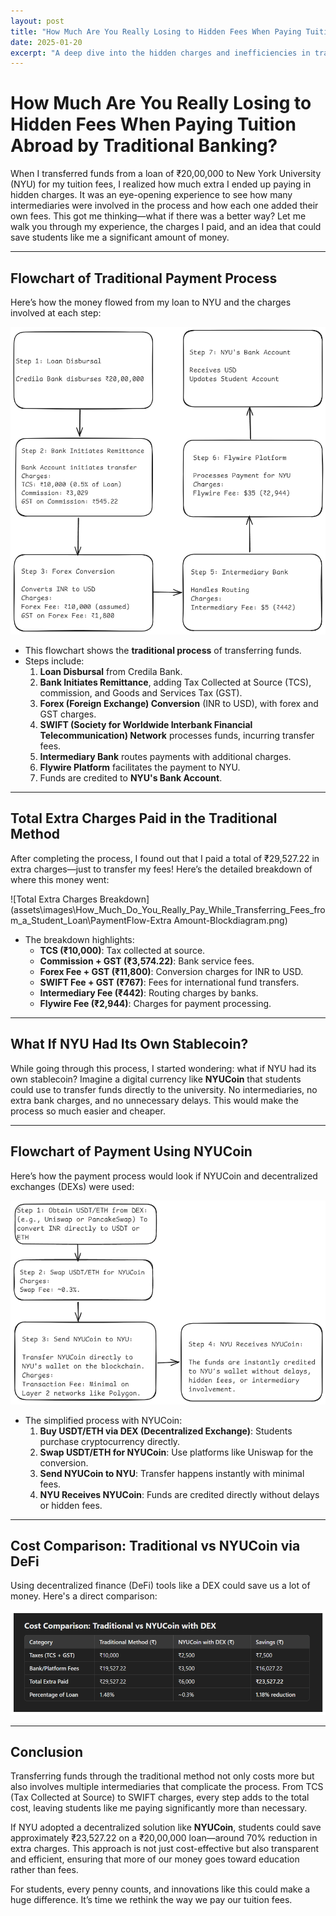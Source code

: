 ```yaml
---
layout: post
title: "How Much Are You Really Losing to Hidden Fees When Paying Tuition Abroad by Traditional Banking?"
date: 2025-01-20
excerpt: "A deep dive into the hidden charges and inefficiencies in traditional remittance methods, and how decentralized finance (DeFi) solutions like NYUCoin can save students significant costs."
---
```


# How Much Are You Really Losing to Hidden Fees When Paying Tuition Abroad by Traditional Banking?


When I transferred funds from a loan of ₹20,00,000 to New York University (NYU) for my tuition fees, I realized how much extra I ended up paying in hidden charges. It was an eye-opening experience to see how many intermediaries were involved in the process and how each one added their own fees. This got me thinking—what if there was a better way? Let me walk you through my experience, the charges I paid, and an idea that could save students like me a significant amount of money.

---

## Flowchart of Traditional Payment Process

Here’s how the money flowed from my loan to NYU and the charges involved at each step:

![Flowchart of Payment Process](assets\images\How_Much_Do_You_Really_Pay_While_Transferring_Fees_from_a_Student_Loan\PaymentFlow-Blockdiagram.png)

- This flowchart shows the **traditional process** of transferring funds.
- Steps include:
  1. **Loan Disbursal** from Credila Bank.
  2. **Bank Initiates Remittance**, adding Tax Collected at Source (TCS), commission, and Goods and Services Tax (GST).
  3. **Forex (Foreign Exchange) Conversion** (INR to USD), with forex and GST charges.
  4. **SWIFT (Society for Worldwide Interbank Financial Telecommunication) Network** processes funds, incurring transfer fees.
  5. **Intermediary Bank** routes payments with additional charges.
  6. **Flywire Platform** facilitates the payment to NYU.
  7. Funds are credited to **NYU's Bank Account**.

---

## Total Extra Charges Paid in the Traditional Method

After completing the process, I found out that I paid a total of ₹29,527.22 in extra charges—just to transfer my fees! Here’s the detailed breakdown of where this money went:

![Total Extra Charges Breakdown](assets\images\How_Much_Do_You_Really_Pay_While_Transferring_Fees_from_a_Student_Loan\PaymentFlow-Extra Amount-Blockdiagram.png)

- The breakdown highlights:
  - **TCS (₹10,000)**: Tax collected at source.
  - **Commission + GST (₹3,574.22)**: Bank service fees.
  - **Forex Fee + GST (₹11,800)**: Conversion charges for INR to USD.
  - **SWIFT Fee + GST (₹767)**: Fees for international fund transfers.
  - **Intermediary Fee (₹442)**: Routing charges by banks.
  - **Flywire Fee (₹2,944)**: Charges for payment processing.

---

## What If NYU Had Its Own Stablecoin?

While going through this process, I started wondering: what if NYU had its own stablecoin? Imagine a digital currency like **NYUCoin** that students could use to transfer funds directly to the university. No intermediaries, no extra bank charges, and no unnecessary delays. This would make the process so much easier and cheaper.

---

## Flowchart of Payment Using NYUCoin

Here’s how the payment process would look if NYUCoin and decentralized exchanges (DEXs) were used:

![Flowchart of Payment with NYUCoin](assets\images\How_Much_Do_You_Really_Pay_While_Transferring_Fees_from_a_Student_Loan\PaymentFlow-DexAmt-Blockdiagram.png)

- The simplified process with NYUCoin:
  1. **Buy USDT/ETH via DEX (Decentralized Exchange)**: Students purchase cryptocurrency directly.
  2. **Swap USDT/ETH for NYUCoin**: Use platforms like Uniswap for the conversion.
  3. **Send NYUCoin to NYU**: Transfer happens instantly with minimal fees.
  4. **NYU Receives NYUCoin**: Funds are credited directly without delays or hidden fees.

---

## Cost Comparison: Traditional vs NYUCoin via DeFi

Using decentralized finance (DeFi) tools like a DEX could save us a lot of money. Here's a direct comparison:

![Saving Comparison Table](assets\images\How_Much_Do_You_Really_Pay_While_Transferring_Fees_from_a_Student_Loan\Dex-comparision-with-TF.png)

---

## Conclusion

Transferring funds through the traditional method not only costs more but also involves multiple intermediaries that complicate the process. From TCS (Tax Collected at Source) to SWIFT charges, every step adds to the total cost, leaving students like me paying significantly more than necessary.

If NYU adopted a decentralized solution like **NYUCoin**, students could save approximately ₹23,527.22 on a ₹20,00,000 loan—around 70% reduction in extra charges. This approach is not just cost-effective but also transparent and efficient, ensuring that more of our money goes toward education rather than fees.

For students, every penny counts, and innovations like this could make a huge difference. It’s time we rethink the way we pay our tuition fees.

